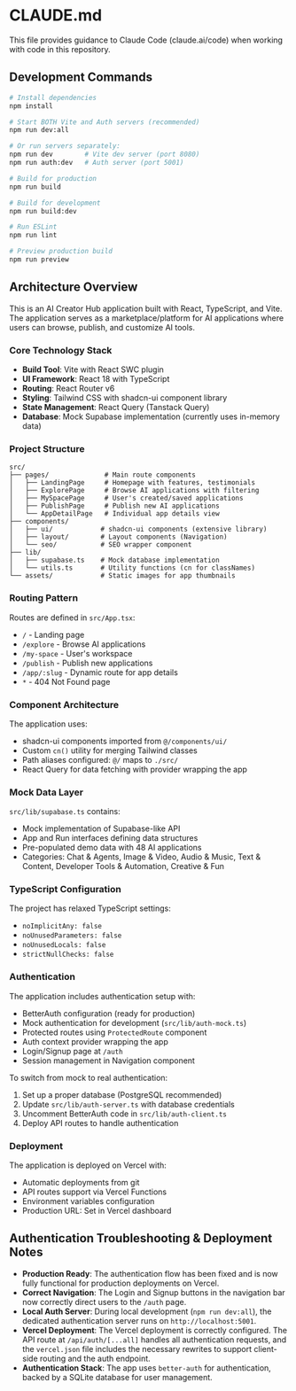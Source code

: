 # CLAUDE.md

This file provides guidance to Claude Code (claude.ai/code) when working with code in this repository.

## Development Commands

```bash
# Install dependencies
npm install

# Start BOTH Vite and Auth servers (recommended)
npm run dev:all

# Or run servers separately:
npm run dev        # Vite dev server (port 8080)
npm run auth:dev   # Auth server (port 5001)

# Build for production
npm run build

# Build for development
npm run build:dev

# Run ESLint
npm run lint

# Preview production build
npm run preview
```

## Architecture Overview

This is an AI Creator Hub application built with React, TypeScript, and Vite. The application serves as a marketplace/platform for AI applications where users can browse, publish, and customize AI tools.

### Core Technology Stack
- **Build Tool**: Vite with React SWC plugin
- **UI Framework**: React 18 with TypeScript
- **Routing**: React Router v6
- **Styling**: Tailwind CSS with shadcn-ui component library
- **State Management**: React Query (Tanstack Query)
- **Database**: Mock Supabase implementation (currently uses in-memory data)

### Project Structure

```
src/
├── pages/              # Main route components
│   ├── LandingPage     # Homepage with features, testimonials
│   ├── ExplorePage     # Browse AI applications with filtering
│   ├── MySpacePage     # User's created/saved applications
│   ├── PublishPage     # Publish new AI applications
│   └── AppDetailPage   # Individual app details view
├── components/
│   ├── ui/            # shadcn-ui components (extensive library)
│   ├── layout/        # Layout components (Navigation)
│   └── seo/           # SEO wrapper component
├── lib/
│   ├── supabase.ts    # Mock database implementation
│   └── utils.ts       # Utility functions (cn for classNames)
└── assets/            # Static images for app thumbnails
```

### Routing Pattern

Routes are defined in `src/App.tsx`:
- `/` - Landing page
- `/explore` - Browse AI applications
- `/my-space` - User's workspace
- `/publish` - Publish new applications
- `/app/:slug` - Dynamic route for app details
- `*` - 404 Not Found page

### Component Architecture

The application uses:
- shadcn-ui components imported from `@/components/ui/`
- Custom `cn()` utility for merging Tailwind classes
- Path aliases configured: `@/` maps to `./src/`
- React Query for data fetching with provider wrapping the app

### Mock Data Layer

`src/lib/supabase.ts` contains:
- Mock implementation of Supabase-like API
- App and Run interfaces defining data structures
- Pre-populated demo data with 48 AI applications
- Categories: Chat & Agents, Image & Video, Audio & Music, Text & Content, Developer Tools & Automation, Creative & Fun

### TypeScript Configuration

The project has relaxed TypeScript settings:
- `noImplicitAny: false`
- `noUnusedParameters: false`
- `noUnusedLocals: false`
- `strictNullChecks: false`

### Authentication

The application includes authentication setup with:
- BetterAuth configuration (ready for production)
- Mock authentication for development (`src/lib/auth-mock.ts`)
- Protected routes using `ProtectedRoute` component
- Auth context provider wrapping the app
- Login/Signup page at `/auth`
- Session management in Navigation component

To switch from mock to real authentication:
1. Set up a proper database (PostgreSQL recommended)
2. Update `src/lib/auth-server.ts` with database credentials
3. Uncomment BetterAuth code in `src/lib/auth-client.ts`
4. Deploy API routes to handle authentication

### Deployment

The application is deployed on Vercel with:
- Automatic deployments from git
- API routes support via Vercel Functions
- Environment variables configuration
- Production URL: Set in Vercel dashboard

## Authentication Troubleshooting & Deployment Notes

- **Production Ready**: The authentication flow has been fixed and is now fully functional for production deployments on Vercel.
- **Correct Navigation**: The Login and Signup buttons in the navigation bar now correctly direct users to the `/auth` page.
- **Local Auth Server**: During local development (`npm run dev:all`), the dedicated authentication server runs on `http://localhost:5001`.
- **Vercel Deployment**: The Vercel deployment is correctly configured. The API route at `/api/auth/[...all]` handles all authentication requests, and the `vercel.json` file includes the necessary rewrites to support client-side routing and the auth endpoint.
- **Authentication Stack**: The app uses `better-auth` for authentication, backed by a SQLite database for user management.